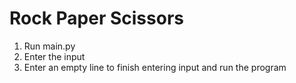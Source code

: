 # Rock Paper Scissors

1) Run main.py 
2) Enter the input
3) Enter an empty line to finish entering input and run the program